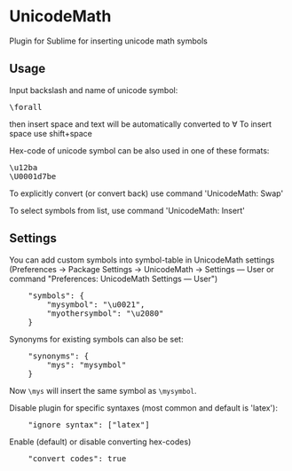 UnicodeMath
===========

Plugin for Sublime for inserting unicode math symbols

Usage
-----

Input backslash and name of unicode symbol:
<pre>
\forall
</pre>
then insert space and text will be automatically converted to ∀
To insert space use shift+space

Hex-code of unicode symbol can be also used in one of these formats:
<pre>
\u12ba
\U0001d7be
</pre>

To explicitly convert (or convert back) use command 'UnicodeMath: Swap'

To select symbols from list, use command 'UnicodeMath: Insert'

Settings
--------

You can add custom symbols into symbol-table in UnicodeMath settings (Preferences → Package Settings → UnicodeMath → Settings — User or command "Preferences: UnicodeMath Settings — User")

<pre>
	"symbols": {
		"mysymbol": "\u0021",
		"myothersymbol": "\u2080"
	}
</pre>

Synonyms for existing symbols can also be set:

<pre>
	"synonyms": {
		"mys": "mysymbol"
	}
</pre>

Now `\mys` will insert the same symbol as `\mysymbol`.

Disable plugin for specific syntaxes (most common and default is 'latex'):

<pre>
	"ignore_syntax": ["latex"]
</pre>

Enable (default) or disable converting hex-codes)

<pre>
	"convert_codes": true
</pre>
